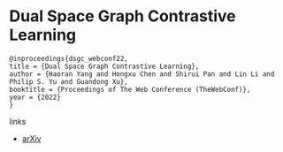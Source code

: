 # Dual Space Graph Contrastive Learning

```
@inproceedings{dsgc_webconf22,
title = {Dual Space Graph Contrastive Learning},
author = {Haoran Yang and Hongxu Chen and Shirui Pan and Lin Li and Philip S. Yu and Guandong Xu},
booktitle = {Proceedings of The Web Conference (TheWebConf)},
year = {2022}
}
```

links
- [arXiv](https://arxiv.org/abs/2201.07409)
